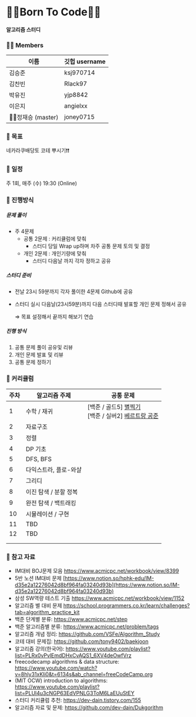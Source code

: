 # 👩‍💻Born To Code👨‍💻

#### 알고리즘 스터디



### 🙋‍♀️ Members

| 이름              | 깃헙 username |
| ----------------- | ------------- |
| 김승준            | ksj970714     |
| 김찬빈            | Rlack97       |
| 박유진            | yjp8842       |
| 이은지            | angielxx      |
| 🙋‍♂️정재승 (master) | joney0715     |



### 🔹 목표

네카라쿠배당토 코테 뿌시기❗❗

### 🔹 일정

주 1회, 매주 (수) 19:30 (Online)

### 🔹 진행방식

##### 문제 풀이

- 주 4문제
  - 공통 2문제 : 커리큘럼에 맞춰
    - 스터디 당일 Wrap up하며 차주 공통 문제 토의 및 결정
  - 개인 2문제 : 개인기량에 맞춰
    - 스터디 다음날 까지 각자 정하고 공유

##### 스터디 준비

- 전날 23시 59분까지 각자 풀이한 4문제 Github에 공유

- 스터디 실시 다음날(23시59분)까지 다음 스터디때 발표할 개인 문제 정해서 공유

  ⇒ 목표 설정해서 끝까지 해보기 연습

##### 진행 방식

1. 공통 문제 풀이 공유및 리뷰
2. 개인 문제 발표 및 리뷰
3. 공통 문제 정하기



### 🔹 커리큘럼

| 주차 | 알고리즘 주제         | 공통 문제                                                    |
| ---- | --------------------- | ------------------------------------------------------------ |
| 1    | 수학 / 재귀           | [백준 / 골드5] [별찍기](https://www.acmicpc.net/problem/2447)<br />[백준 / 실버2] [베르트랑 공준](https://www.acmicpc.net/problem/4948) |
| 2    | 자료구조              |                                                              |
| 3    | 정렬                  |                                                              |
| 4    | DP 기초               |                                                              |
| 5    | DFS, BFS              |                                                              |
| 6    | 다익스트라, 플로-와샬 |                                                              |
| 7    | 그리디                |                                                              |
| 8    | 이진 탐색 / 분할 정복 |                                                              |
| 9    | 완전 탐색 / 백트래킹  |                                                              |
| 10   | 시뮬레이션 / 구현     |                                                              |
| 11   | TBD                   |                                                              |
| 12   | TBD                   |                                                              |
|      |                       |                                                              |
|      |                       |                                                              |



### 🔹 참고 자료

- IM대비 BOJ문제 모음 https://www.acmicpc.net/workbook/view/8399
- 5반 노션 IM대비 문제 [https://www.notion.so/hphk-edu/IM-d35e2a12276042d8bf964fa03240d93b](https://www.notion.so/IM-d35e2a12276042d8bf964fa03240d93b)
- 삼성 SW역량 테스트 기출 https://www.acmicpc.net/workbook/view/1152
- 알고리즘 별 대비 문제 https://school.programmers.co.kr/learn/challenges?tab=algorithm_practice_kit
- 백준 단계별 분류: https://www.acmicpc.net/step
- 백준 알고리즘별 분류: https://www.acmicpc.net/problem/tags
- 알고리즘 개념 정리: https://github.com/VSFe/Algorithm_Study
- 코테 대비 문제집: https://github.com/tony9402/baekjoon
- 알고리즘 강의(한국어): https://www.youtube.com/playlist?list=PLRx0vPvlEmdDHxCvAQS1_6XV4deOwfVrz
- freecodecamp algorithms & data structure: https://www.youtube.com/watch?v=8hly31xKli0&t=6134s&ab_channel=freeCodeCamp.org
- (MIT OCW) introduction to algorithms: https://www.youtube.com/playlist?list=PLUl4u3cNGP63EdVPNLG3ToM6LaEUuStEY
- 스터디 커리큘럼 추천: https://dev-dain.tistory.com/155
- 알고리즘 자료 및 문제: https://github.com/dev-dain/Dukgorithm